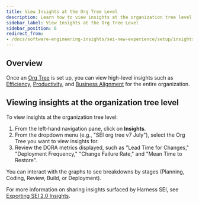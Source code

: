 ```yaml
---
title: View Insights at the Org Tree Level
description: Learn how to view insights at the organization tree level in SEI 2.0.
sidebar_label: View Insights at the Org Tree Level
sidebar_position: 6
redirect_from:
- /docs/software-engineering-insights/sei-new-experience/setup/insights
---
```


## Overview

Once an [Org Tree](../setup-org-tree) is set up, you can view high-level insights such as [Efficiency](../../analytics-and-reporting/efficiency), [Productivity](../../analytics-and-reporting/productivity), and [Business Alignment](../../analytics-and-reporting/business-alignment) for the entire organization.

## Viewing insights at the organization tree level

To view insights at the organization tree level:

1. From the left-hand navigation pane, click on **Insights**.
1. From the dropdown menu (e.g., "SEI org tree v7 July"), select the Org Tree you want to view insights for.
1. Review the DORA metrics displayed, such as "Lead Time for Changes," "Deployment Frequency," "Change Failure Rate," and "Mean Time to Restore".

You can interact with the graphs to see breakdowns by stages (Planning, Coding, Review, Build, or Deployment).

For more information on sharing insights surfaced by Harness SEI, see [Exporting SEI 2.0 Insights](../../analytics-and-reporting/export).